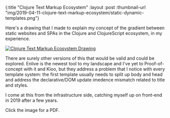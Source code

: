 {:title "Clojure Text Markup Ecosystem"
 :layout :post
 :thumbnail-url "img/2019-04-11-clojure-text-markup-ecosystem/static-dynamic-templates.png"}

Here's a drawing that I made to explain my concept of the gradient between static websites
and SPAs in the Clojure and ClojureScript ecosystem, in my experience.

[![Clojure Text Markup Ecosystem Drawing](/img/2019-04-11-clojure-text-markup-ecosystem/static-dynamic-templates-sm.png)](/img/2019-04-11-clojure-text-markup-ecosystem/static-dynamic-templates.pdf)

There are surely other versions of this that would be valid and could be explored. Enlive
is the newest tool to my landscape and I've yet to Proof-of-concept with it and Kioo, but they
address a problem that I notice with every template system: the first template usually needs to split
up body and head and address the declarative/DOM update imedence mismatch related to title and styles.

I come at this from the infrastructure side, catching myself up on front-end in 2019 after a few years.

Click the image for a PDF.